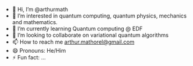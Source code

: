 - 👋 Hi, I’m @arthurmath
- 👀 I’m interested in quantum computing, quantum physics, mechanics and mathematics.
- 🌱 I’m currently learning Quantum computing @ EDF
- 💞️ I’m looking to collaborate on variational quantum algorithms
- 📫 How to reach me arthur.mathorel@gmail.com
- 😄 Pronouns: He/Him
- ⚡ Fun fact: ...

<!---
arthurmath/arthurmath is a ✨ special ✨ repository because its `README.md` (this file) appears on your GitHub profile.
You can click the Preview link to take a look at your changes.
--->
